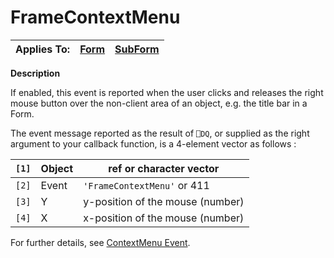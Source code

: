 




<h1 class="heading"><span class="name">FrameContextMenu</span></h1>

| Applies To: | [Form](../a-z/form.md) | [SubForm](../a-z/subform.md) |
| --- | --- | ---  |


**Description**


If enabled, this event is reported when the user clicks and releases the right mouse button over the non-client area of an object, e.g. the title bar in a Form.


The event message reported as the result of `⎕DQ`, or supplied as the right argument to your callback function, is a 4-element vector as follows :


| `[1]` | Object | ref or character vector |
| --- | --- | ---  |
| `[2]` | Event | `'FrameContextMenu'` or 411 |
| `[3]` | Y | y-position of the mouse (number) |
| `[4]` | X | x-position of the mouse (number) |


For further details, see [ContextMenu Event](../a-z/contextmenu.md).



